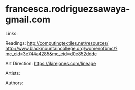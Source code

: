 # francesca.rodriguezsawaya-gmail.com


Links:

Readings:
http://computingtextiles.net/resources/
http://www.blackmountaincollege.org/womenofbmc/?mc_cid=3e744a4285&mc_eid=d0e852dddc

Art Direction:
https://ikirejones.com/lineage

Artists:

Authors:

